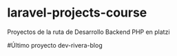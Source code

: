 # laravel-projects-course
Proyectos de la ruta de Desarrollo Backend PHP en platzi

#Último proyecto dev-rivera-blog
